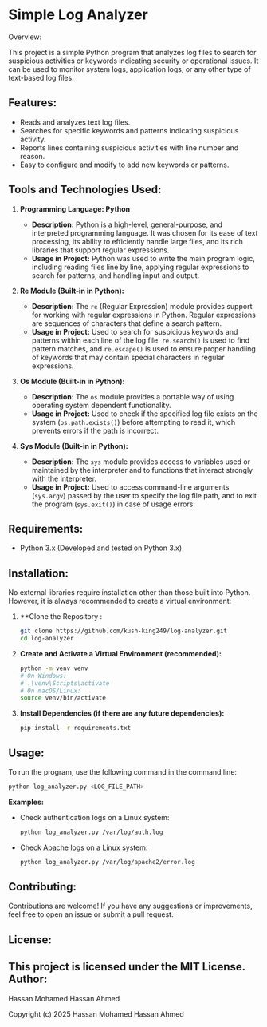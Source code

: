 ﻿Simple Log Analyzer
===================


Overview:

This project is a simple Python program that analyzes log files to search for suspicious activities or keywords indicating security or operational issues. It can be used to monitor system logs, application logs, or any other type of text-based log files.


Features:
---------
*   Reads and analyzes text log files.
*   Searches for specific keywords and patterns indicating suspicious activity.
*   Reports lines containing suspicious activities with line number and reason.
*   Easy to configure and modify to add new keywords or patterns.


Tools and Technologies Used:
----------------------------


1.  **Programming Language: Python**
    *   **Description:** Python is a high-level, general-purpose, and interpreted programming language. It was chosen for its ease of text processing, its ability to efficiently handle large files, and its rich libraries that support regular expressions.
    *   **Usage in Project:** Python was used to write the main program logic, including reading files line by line, applying regular expressions to search for patterns, and handling input and output.


2.  **Re Module (Built-in in Python):**
    *   **Description:** The `re` (Regular Expression) module provides support for working with regular expressions in Python. Regular expressions are sequences of characters that define a search pattern.
    *   **Usage in Project:** Used to search for suspicious keywords and patterns within each line of the log file. `re.search()` is used to find pattern matches, and `re.escape()` is used to ensure proper handling of keywords that may contain special characters in regular expressions.


3.  **Os Module (Built-in in Python):**
    *   **Description:** The `os` module provides a portable way of using operating system dependent functionality.
    *   **Usage in Project:** Used to check if the specified log file exists on the system (`os.path.exists()`) before attempting to read it, which prevents errors if the path is incorrect.


4.  **Sys Module (Built-in in Python):**
    *   **Description:** The `sys` module provides access to variables used or maintained by the interpreter and to functions that interact strongly with the interpreter.
    *   **Usage in Project:** Used to access command-line arguments (`sys.argv`) passed by the user to specify the log file path, and to exit the program (`sys.exit()`) in case of usage errors.


Requirements:
-------------
*   Python 3.x (Developed and tested on Python 3.x)


Installation:
-------------
No external libraries require installation other than those built into Python. However, it is always recommended to create a virtual environment:


1.  **Clone the Repository :
    ```bash
    git clone https://github.com/kush-king249/log-analyzer.git
    cd log-analyzer
    ```


2.  **Create and Activate a Virtual Environment (recommended):**
    ```bash
    python -m venv venv
    # On Windows:
    # .\venv\Scripts\activate
    # On macOS/Linux:
    source venv/bin/activate
    ```


3.  **Install Dependencies (if there are any future dependencies):**
    ```bash
    pip install -r requirements.txt
    ```


Usage:
------
To run the program, use the following command in the command line:


```bash
python log_analyzer.py <LOG_FILE_PATH>
```


**Examples:**


*   Check authentication logs on a Linux system:
    ```bash
    python log_analyzer.py /var/log/auth.log
    ```


*   Check Apache logs on a Linux system:
    ```bash
    python log_analyzer.py /var/log/apache2/error.log
    ```


Contributing:
-------------
Contributions are welcome! If you have any suggestions or improvements, feel free to open an issue or submit a pull request.


License:
--------
This project is licensed under the MIT License.
Author:
-------
Hassan Mohamed Hassan Ahmed

Copyright (c) 2025 Hassan Mohamed Hassan Ahmed


